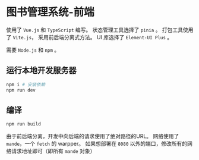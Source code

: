 # 图书管理系统-前端

使用了 `Vue.js` 和 `TypeScript` 编写。 
状态管理工具选择了 `pinia` 。
打包工具使用了 `Vite.js`， 采用前后端分离式方法。
UI 库选择了 `Element-UI Plus` 。

需要 `Node.js` 和 `npm` 。

## 运行本地开发服务器
```bash
npm i # 安装依赖
npm run dev
```

## 编译 
```bash
npm run build
```

由于前后端分离，开发中向后端的请求使用了绝对路径的URL。
网络使用了 `mande`，一个 `fetch` 的 warpper。
如果想部署在 `8080` 以外的端口，修改所有的网络请求地址即可（即所有 `mande` 对象）
